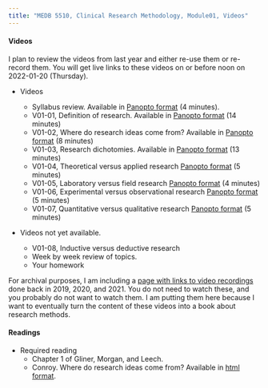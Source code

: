 ```yaml
---
title: "MEDB 5510, Clinical Research Methodology, Module01, Videos"
---
```

#### Videos

I plan to review the videos from last year and either re-use them or re-record them. You will get live links to these videos on or before noon on 2022-01-20 (Thursday).

+ Videos
  + Syllabus review. Available in [Panopto format][v0001] (4 minutes).
  + V01-01, Definition of research. Available in [Panopto format][v0101] (14 minutes)
  + V01-02, Where do research ideas come from? Available in [Panopto format][v0102] (8 minutes)
  + V01-03, Research dichotomies. Available in [Panopto format][v0103] (13 minutes)
  + V01-04, Theoretical versus applied research [Panopto format][v0104] (5 minutes)
  + V01-05, Laboratory versus field research [Panopto format][v0105] (4 minutes)
  + V01-06, Experimental versus observational research [Panopto format][v0106] (5 minutes)
  + V01-07, Quantitative versus qualitative research [Panopto format][v0107] (5 minutes)

+ Videos not yet available.
  + V01-08, Inductive versus deductive research
  + Week by week review of topics.
  + Your homework

For archival purposes, I am including a [page with links to video recordings][git1] done back in 2019, 2020, and 2021. You do not need to watch these, and you probably do not want to watch them. I am putting them here because I want to eventually turn the content of these videos into a book about research methods.

#### Readings

+ Required reading
  + Chapter 1 of Gliner, Morgan, and Leech.
  + Conroy. Where do research ideas come from? Available in [html format](http://www.pmean.com/99/ideas.html).

[git1]: https://github.com/pmean/classes/blob/master/clinical-research-methodology/modules/5510-99-videos.md

[v0001]: https://umsystem.hosted.panopto.com/Panopto/Pages/Viewer.aspx?id=035c8a81-58fa-438c-b552-a9dc01664f27
[v0101]: https://umsystem.hosted.panopto.com/Panopto/Pages/Viewer.aspx?id=755bcbac-8846-4d0e-a950-ae2400edf11c
[v0102]: https://umsystem.hosted.panopto.com/Panopto/Pages/Viewer.aspx?id=e38624d4-000b-4e22-af77-ae2400f1d9ec
[v0103]: https://umsystem.hosted.panopto.com/Panopto/Pages/Viewer.aspx?id=5a9f765e-389f-4fd7-8544-ae2400f5d1d9
[v0104]: https://umsystem.hosted.panopto.com/Panopto/Pages/Viewer.aspx?id=4e3d005a-16ba-4949-83c8-ae2400fce857
[v0105]: https://umsystem.hosted.panopto.com/Panopto/Pages/Viewer.aspx?id=f763461e-1926-44c3-a711-ae2400fe86d6
[v0106]: https://umsystem.hosted.panopto.com/Panopto/Pages/Viewer.aspx?id=e8fe4b00-6798-4498-9a34-ae2401004aba
[v0107]: https://umsystem.hosted.panopto.com/Panopto/Pages/Viewer.aspx?id=b85bfbe2-d10a-4bcf-813c-ae2401021164
